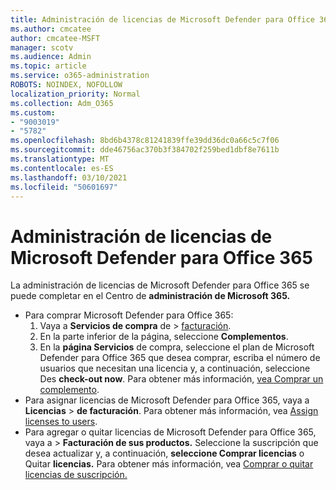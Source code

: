 ```yaml
---
title: Administración de licencias de Microsoft Defender para Office 365
ms.author: cmcatee
author: cmcatee-MSFT
manager: scotv
ms.audience: Admin
ms.topic: article
ms.service: o365-administration
ROBOTS: NOINDEX, NOFOLLOW
localization_priority: Normal
ms.collection: Adm_O365
ms.custom:
- "9003019"
- "5782"
ms.openlocfilehash: 8bd6b4378c81241839ffe39dd36dc0a66c5c7f06
ms.sourcegitcommit: dde46756ac370b3f384702f259bed1dbf8e7611b
ms.translationtype: MT
ms.contentlocale: es-ES
ms.lasthandoff: 03/10/2021
ms.locfileid: "50601697"
---
```

# <a name="microsoft-defender-for-office-365-license-management"></a>Administración de licencias de Microsoft Defender para Office 365

La administración de licencias de Microsoft Defender para Office 365 se puede completar en el Centro de **administración de Microsoft 365.**

- Para comprar Microsoft Defender para Office 365:
    1. Vaya a **Servicios de compra** de  >  [facturación](https://go.microsoft.com/fwlink/p/?linkid=868433).
    2. En la parte inferior de la página, seleccione **Complementos**.
    3. En la **página Servicios** de compra, seleccione el plan de Microsoft Defender para Office 365 que desea comprar, escriba el número de usuarios que necesitan una licencia y, a continuación, seleccione Des **check-out now**. Para obtener más información, [vea Comprar un complemento](https://docs.microsoft.com/microsoft-365/commerce/buy-or-edit-an-add-on).
- Para asignar licencias de Microsoft Defender para Office 365, vaya a **Licencias**  >  **de facturación**. Para obtener más información, vea [Assign licenses to users](https://docs.microsoft.com/microsoft-365/admin/manage/assign-licenses-to-users).
- Para agregar o quitar licencias de Microsoft Defender para Office 365, vaya a  >  **Facturación de sus productos.** Seleccione la suscripción que desea actualizar y, a continuación, **seleccione Comprar licencias** o Quitar **licencias.** Para obtener más información, vea [Comprar o quitar licencias de suscripción.](https://docs.microsoft.com/microsoft-365/commerce/licenses/buy-licenses)